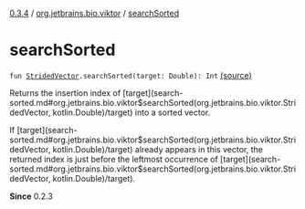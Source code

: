[0.3.4](../index.md) / [org.jetbrains.bio.viktor](index.md) / [searchSorted](.)

# searchSorted

`fun `[`StridedVector`](-strided-vector/index.md)`.searchSorted(target: Double): Int` [(source)](https://github.com/JetBrains-Research/viktor/blob/0.3.4/src/main/kotlin/org/jetbrains/bio/viktor/Searching.kt#L11)

Returns the insertion index of [target](search-sorted.md#org.jetbrains.bio.viktor$searchSorted(org.jetbrains.bio.viktor.StridedVector, kotlin.Double)/target) into a sorted vector.

If [target](search-sorted.md#org.jetbrains.bio.viktor$searchSorted(org.jetbrains.bio.viktor.StridedVector, kotlin.Double)/target) already appears in this vector, the returned
index is just before the leftmost occurrence of [target](search-sorted.md#org.jetbrains.bio.viktor$searchSorted(org.jetbrains.bio.viktor.StridedVector, kotlin.Double)/target).

**Since**
0.2.3

